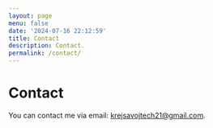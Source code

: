 ```yaml
---
layout: page
menu: false
date: '2024-07-16 22:12:59'
title: Contact
description: Contact.
permalink: /contact/
---
```



# Contact

You can contact me via email: [krejsavojtech21@gmail.com](mailto:krejsavojtech21@gmail.com).
